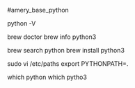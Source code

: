 #amery_base_python

python -V

brew doctor
brew info python3

brew search python
brew install python3

sudo vi /etc/paths
export PYTHONPATH=.

which python
which pytho3
